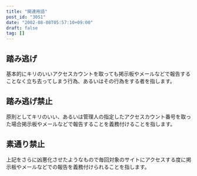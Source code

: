 ```yaml
---
title: "関連用語"
post_id: "3051"
date: "2002-08-08T05:57:10+09:00"
draft: false
tag: []
---
```



## 踏み逃げ
基本的にキリのいいアクセスカウントを取っても掲示板やメールなどで報告することなく立ち去ってしまう行為、あるいはその行為をする者を指します。
## 踏み逃げ禁止
原則としてキリのいい、あるいは管理人の指定したアクセスカウント番号を取った場合掲示板やメールなどで報告することを義務付けることを指します。
## 素通り禁止
上記をさらに凶悪化させたようなもので毎回対象のサイトにアクセスする度に掲示板やメールなどでの報告を義務付けられることを指します。
